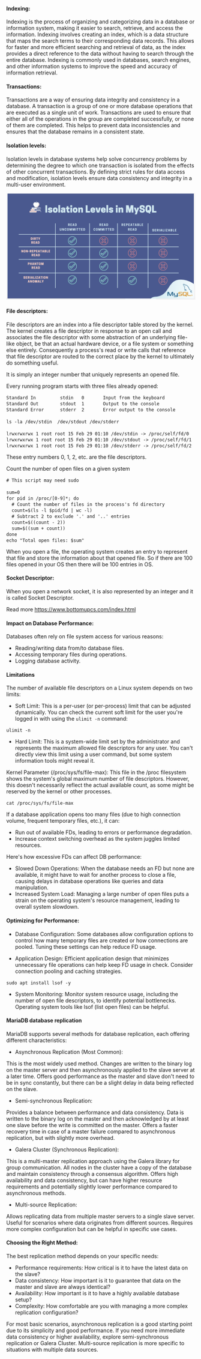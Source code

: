 #### Indexing:

Indexing is the process of organizing and categorizing data in a database or information system, making it easier to search, retrieve, and access the information. Indexing involves creating an index, which is a data structure that maps the search terms to their corresponding data records. This allows for faster and more efficient searching and retrieval of data, as the index provides a direct reference to the data without having to search through the entire database. Indexing is commonly used in databases, search engines, and other information systems to improve the speed and accuracy of information retrieval.

#### Transactions:

Transactions are a way of ensuring data integrity and consistency in a database. A transaction is a group of one or more database operations that are executed as a single unit of work. Transactions are used to ensure that either all of the operations in the group are completed successfully, or none of them are completed. This helps to prevent data inconsistencies and ensures that the database remains in a consistent state.

#### Isolation levels:

Isolation levels in database systems help solve concurrency problems by determining the degree to which one transaction is isolated from the effects of other concurrent transactions. By defining strict rules for data access and modification, isolation levels ensure data consistency and integrity in a multi-user environment.

![Isolation levels in mysql](../images/isolation_levels.png)

#### File descriptors:

File descriptors are an index into a file descriptor table stored by the kernel. The kernel creates a file descriptor in response to an open call and associates the file descriptor with some abstraction of an underlying file-like object, be that an actual hardware device, or a file system or something else entirely. Consequently a process's read or write calls that reference that file descriptor are routed to the correct place by the kernel to ultimately do something useful.

It is simply an integer number that uniquely represents an opened file.

Every running program starts with three files already opened:

```
Standard In	        stdin	0		Input from the keyboard
Standard Out		stdout	1		Output to the console
Standard Error		stderr	2		Error output to the console

ls -la /dev/stdin  /dev/stdout /dev/stderr

lrwxrwxrwx 1 root root 15 Feb 29 01:10 /dev/stdin -> /proc/self/fd/0
lrwxrwxrwx 1 root root 15 Feb 29 01:10 /dev/stdout -> /proc/self/fd/1
lrwxrwxrwx 1 root root 15 Feb 29 01:10 /dev/stderr -> /proc/self/fd/2
```

These entry numbers 0, 1, 2, etc. are the file descriptors.

Count the number of open files on a given system

```
# This script may need sudo

sum=0
for pid in /proc/[0-9]*; do
  # Count the number of files in the process's fd directory
  count=$(ls -l $pid/fd | wc -l)
  # Subtract 2 to exclude '.' and '..' entries
  count=$((count - 2))
  sum=$((sum + count))
done
echo "Total open files: $sum"
```

When you open a file, the operating system creates an entry to represent that file and store the information about that opened file. So if there are 100 files opened in your OS then there will be 100 entries in OS.

#### Socket Descriptor:

When you open a network socket, it is also represented by an integer and it is called Socket Descriptor.

Read more https://www.bottomupcs.com/index.html

#### Impact on Database Performance:

Databases often rely on file system access for various reasons:

- Reading/writing data from/to database files.
- Accessing temporary files during operations.
- Logging database activity.

#### Limitations

The number of available file descriptors on a Linux system depends on two limits:

- Soft Limit: This is a per-user (or per-process) limit that can be adjusted dynamically. You can check the current soft limit for the user you're logged in with using the `ulimit -n` command:

```
ulimit -n
```

- Hard Limit: This is a system-wide limit set by the administrator and represents the maximum allowed file descriptors for any user. You can't directly view this limit using a user command, but some system information tools might reveal it.

Kernel Parameter (/proc/sys/fs/file-max): This file in the /proc filesystem shows the system's global maximum number of file descriptors. However, this doesn't necessarily reflect the actual available count, as some might be reserved by the kernel or other processes.

```
cat /proc/sys/fs/file-max
```

If a database application opens too many files (due to high connection volume, frequent temporary files, etc.), it can:

- Run out of available FDs, leading to errors or performance degradation.
- Increase context switching overhead as the system juggles limited resources.

Here's how excessive FDs can affect DB performance:

- Slowed Down Operations: When the database needs an FD but none are available, it might have to wait for another process to close a file, causing delays in database operations like queries and data manipulation.
- Increased System Load: Managing a large number of open files puts a strain on the operating system's resource management, leading to overall system slowdown.

#### Optimizing for Performance:

- Database Configuration: Some databases allow configuration options to control how many temporary files are created or how connections are pooled. Tuning these settings can help reduce FD usage.

- Application Design: Efficient application design that minimizes unnecessary file operations can help keep FD usage in check. Consider connection pooling and caching strategies.

```
sudo apt install lsof -y
```

- System Monitoring: Monitor system resource usage, including the number of open file descriptors, to identify potential bottlenecks. Operating system tools like lsof (list open files) can be helpful.

#### MariaDB database replication

MariaDB supports several methods for database replication, each offering different characteristics:

- Asynchronous Replication (Most Common):

This is the most widely used method. Changes are written to the binary log on the master server and then asynchronously applied to the slave server at a later time. Offers good performance as the master and slave don't need to be in sync constantly, but there can be a slight delay in data being reflected on the slave.

- Semi-synchronous Replication:

Provides a balance between performance and data consistency. Data is written to the binary log on the master and then acknowledged by at least one slave before the write is committed on the master. Offers a faster recovery time in case of a master failure compared to asynchronous replication, but with slightly more overhead.

- Galera Cluster (Synchronous Replication):

This is a multi-master replication approach using the Galera library for group communication. All nodes in the cluster have a copy of the database and maintain consistency through a consensus algorithm. Offers high availability and data consistency, but can have higher resource requirements and potentially slightly lower performance compared to asynchronous methods.

- Multi-source Replication:

Allows replicating data from multiple master servers to a single slave server. Useful for scenarios where data originates from different sources. Requires more complex configuration but can be helpful in specific use cases.

#### Choosing the Right Method:

The best replication method depends on your specific needs:

- Performance requirements: How critical is it to have the latest data on the slave?
- Data consistency: How important is it to guarantee that data on the master and slave are always identical?
- Availability: How important is it to have a highly available database setup?
- Complexity: How comfortable are you with managing a more complex replication configuration?

For most basic scenarios, asynchronous replication is a good starting point due to its simplicity and good performance. If you need more immediate data consistency or higher availability, explore semi-synchronous replication or Galera Cluster. Multi-source replication is more specific to situations with multiple data sources.

